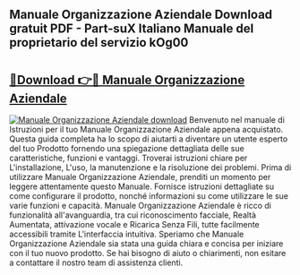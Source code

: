 ## Manuale Organizzazione Aziendale Download gratuit PDF - Part-suX Italiano Manuale del proprietario del servizio kOg00

# <h2><a href="http://dfgwqq.blite.top/?on=Manuale+Organizzazione+Aziendale">🔗Download 👉🔴 Manuale Organizzazione Aziendale</a></h2>

[![Manuale Organizzazione Aziendale download](https://i.imgur.com/lujVjoI.png)](http://dfgwqq.blite.top/?on=Manuale+Organizzazione+Aziendale)
Benvenuto nel manuale di Istruzioni per il tuo Manuale Organizzazione Aziendale appena acquistato. Questa guida completa ha lo scopo di aiutarti a diventare un utente esperto del tuo Prodotto fornendo una spiegazione dettagliata delle sue caratteristiche, funzioni e vantaggi. Troverai istruzioni chiare per L'installazione, L'uso, la manutenzione e la risoluzione dei problemi. Prima di utilizzare Manuale Organizzazione Aziendale, prenditi un momento per leggere attentamente questo Manuale. Fornisce istruzioni dettagliate su come configurare il prodotto, nonché informazioni su come utilizzare le sue varie funzioni e capacità. Manuale Organizzazione Aziendale è ricco di funzionalità all'avanguardia, tra cui riconoscimento facciale, Realtà Aumentata, attivazione vocale e Ricarica Senza Fili, tutte facilmente accessibili tramite L'interfaccia intuitiva. Speriamo che Manuale Organizzazione Aziendale sia stata una guida chiara e concisa per iniziare con il tuo nuovo prodotto. Se hai bisogno di aiuto o chiarimenti, non esitare a contattare il nostro team di assistenza clienti.
